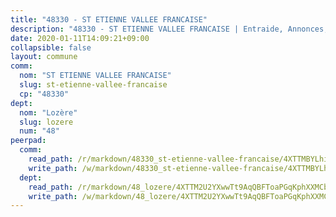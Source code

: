 ```yaml
---
title: "48330 - ST ETIENNE VALLEE FRANCAISE"
description: "48330 - ST ETIENNE VALLEE FRANCAISE | Entraide, Annonces, Initiatives"
date: 2020-01-11T14:09:21+09:00
collapsible: false
layout: commune
comm:
  nom: "ST ETIENNE VALLEE FRANCAISE"
  slug: st-etienne-vallee-francaise
  cp: "48330"
dept:
  nom: "Lozère"
  slug: lozere
  num: "48"
peerpad:
  comm:
    read_path: /r/markdown/48330_st-etienne-vallee-francaise/4XTTMBYLhi3RKKZzyyKynZxBp38Qrj5DREetNECeVScbPHK5Y
    write_path: /w/markdown/48330_st-etienne-vallee-francaise/4XTTMBYLhi3RKKZzyyKynZxBp38Qrj5DREetNECeVScbPHK5Y-K3TgUkub7AgWLBhJ17KGNYNy4A7LU1SYRMrisrLKvS77fzBfzowahey4dGg18arst45HFi5zuSyeQf2nn4RJqP1PbR4AxRw1WTZVuLEGiP3CgkBiNnRQihXHXoD1wDekBmqTvkcE
  dept:
    read_path: /r/markdown/48_lozere/4XTTM2U2YXwwTt9AqQBFToaPGqKphXXMCbRQJd3ieCWApZKhp
    write_path: /w/markdown/48_lozere/4XTTM2U2YXwwTt9AqQBFToaPGqKphXXMCbRQJd3ieCWApZKhp-K3TgU8LFw2VbEvF8YT63nrQb5nBCHp3LkChLkTGaYr9v91U6euBJvc2gC6ZE26iQLtBcf6bgLU5YQs5jKcnyLY5qYAH3MFy4H4ZDybCAkb97J6HGTY7nKmFopGDHEk7j5murpeJa
---
```


